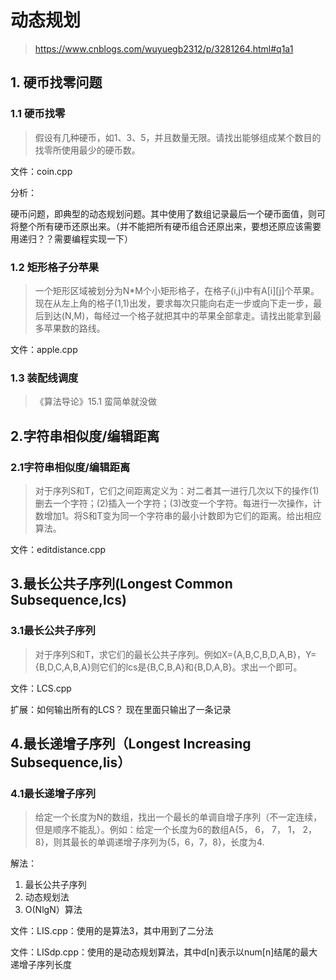 # 动态规划
> https://www.cnblogs.com/wuyuegb2312/p/3281264.html#q1a1
## 1. 硬币找零问题
### 1.1 硬币找零
> 假设有几种硬币，如1、3、5，并且数量无限。请找出能够组成某个数目的找零所使用最少的硬币数。

文件：coin.cpp

分析：

硬币问题，即典型的动态规划问题。其中使用了数组记录最后一个硬币面值，则可将整个所有硬币还原出来。（并不能把所有硬币组合还原出来，要想还原应该需要用递归？？需要编程实现一下）
### 1.2 矩形格子分苹果
> 一个矩形区域被划分为N*M个小矩形格子，在格子(i,j)中有A[i][j]个苹果。现在从左上角的格子(1,1)出发，要求每次只能向右走一步或向下走一步，最后到达(N,M)，每经过一个格子就把其中的苹果全部拿走。请找出能拿到最多苹果数的路线。

文件：apple.cpp

### 1.3 装配线调度
> 《算法导论》15.1
蛮简单就没做

## 2.字符串相似度/编辑距离
### 2.1字符串相似度/编辑距离
>对于序列S和T，它们之间距离定义为：对二者其一进行几次以下的操作(1)删去一个字符；(2)插入一个字符；(3)改变一个字符。每进行一次操作，计数增加1。将S和T变为同一个字符串的最小计数即为它们的距离。给出相应算法。

文件：editdistance.cpp

## 3.最长公共子序列(Longest Common Subsequence,lcs)
### 3.1最长公共子序列

>对于序列S和T，求它们的最长公共子序列。例如X={A,B,C,B,D,A,B}，Y={B,D,C,A,B,A}则它们的lcs是{B,C,B,A}和{B,D,A,B}。求出一个即可。

文件：LCS.cpp

扩展：如何输出所有的LCS？
现在里面只输出了一条记录

## 4.最长递增子序列（Longest Increasing Subsequence,lis）
### 4.1最长递增子序列

>给定一个长度为N的数组，找出一个最长的单调自增子序列（不一定连续，但是顺序不能乱）。例如：给定一个长度为6的数组A{5， 6， 7， 1， 2， 8}，则其最长的单调递增子序列为{5，6，7，8}，长度为4.

解法：

1. 最长公共子序列
2. 动态规划法
3. O(NlgN）算法

文件：LIS.cpp：使用的是算法3，其中用到了二分法

文件：LISdp.cpp：使用的是动态规划算法，其中d[n]表示以num[n]结尾的最大递增子序列长度
